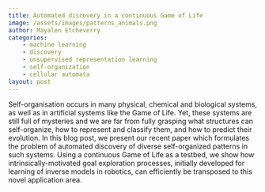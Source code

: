 ```yaml
---
title: Automated discovery in a continuous Game of Life
image: /assets/images/patterns_animals.png
author: Mayalen Etcheverry
categories:
    - machine learning
    - discovery
    - unsupervised representation learning
    - self-organization
    - cellular automata
layout: post
---
```


Self-organisation occurs in many physical, chemical and biological systems, as well as in artificial systems like the Game of Life. Yet, these systems are still full of mysteries and we are far from fully grasping what structures can self-organize, how to represent and classify them, and how to predict their evolution. In this blog post, we present our recent paper which formulates the problem of automated discovery of diverse self-organized patterns in such systems. Using a continuous Game of Life as a testbed, we show how intrinsically-motivated goal exploration processes, initially developed for learning of inverse models in robotics, can efficiently be transposed to this novel application area.

<script type="text/javascript">
window.location = "http://developmentalsystems.org/intrinsically_motivated_discovery_of_diverse_patterns"
</script>